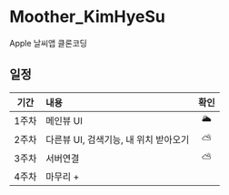 # Moother_KimHyeSu

Apple 날씨앱 클론코딩

## 일정

|기간|내용|확인|
|:--:|:--|:--:|
|1주차|메인뷰 UI|🌥|
|2주차|다른뷰 UI, 검색기능, 내 위치 받아오기|⛅️|
|3주차|서버연결|⛅️|
|4주차|마무리 + ||
